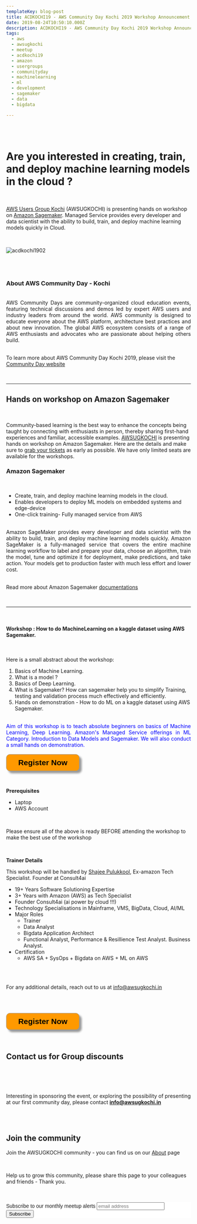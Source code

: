 ```yaml
---
templateKey: blog-post
title: ACDKOCHI19 - AWS Community Day Kochi 2019 Workshop Announcement - Amazon Sagemaker
date: 2019-08-24T10:50:10.000Z
description: ACDKOCHI19 - AWS Community Day Kochi 2019 Workshop Announcement -  Amazon Sagemaker
tags:
  - aws
  - awsugkochi
  - meetup
  - acdkochi19
  - amazon
  - usergroups
  - communityday
  - machinelearning
  - ml
  - development
  - sagemaker
  - data
  - bigdata

---
```

<br>
<br>

<h1>
Are you interested in creating, train, and deploy machine learning models in the cloud ?
</h1>

<br>


[AWS Users Group Kochi](https://awsugkochi.in) (AWSUGKOCHI) is presenting hands on workshop on [Amazon Sagemaker](https://aws.amazon.com/sagemaker/). Managed Service provides every developer and data scientist with the ability to build, train, and deploy machine learning models quickly in Cloud.


<br>

![acdkochi1902](/img/awsugkochi-acdkochi19-workshop-sagemaker.png)


<br> 
<br>

<h3> About AWS Community Day - Kochi </h3>

<br>
<div style="text-align: justify">
AWS Community Days are community-organized cloud education events, featuring technical discussions and demos led by expert AWS users and industry leaders from around the world. AWS community is designed to educate everyone about the AWS platform, architecture best practices and about new innovation. The global AWS ecosystem consists of a range of AWS enthusiasts and advocates who are passionate about helping others build.
</div>

<br> 

To learn more about AWS Community Day Kochi 2019, please visit the [Community Day website](https://communityday.awsugkochi.in)

<br>  

---

<h2>
Hands on workshop on Amazon Sagemaker
</h2>

<br>

Community-based learning is the best way to enhance the concepts being taught by connecting with enthusiasts in person, thereby sharing first-hand experiences and familiar, accessible examples. [AWSUGKOCHI](https://communityday.awsugkochi.in) is presenting hands on workshop on Amazon Sagemaker. Here are the details and make sure to [grab your tickets](https://konfhub.com/awsugkochi) as early as possible. We have only limited seats are available for the workshops.

<h3>
Amazon Sagemaker
</h3>

<br>

- Create, train, and deploy machine learning models in the cloud. 
- Enables developers to deploy ML models on embedded systems and edge-device
- One-click training- Fully managed service from AWS

<br>
<div style="text-align: justify">
Amazon SageMaker provides every developer and data scientist with the ability to build, train, and deploy machine learning models quickly. Amazon SageMaker is a fully-managed service that covers the entire machine learning workflow to label and prepare your data, choose an algorithm, train the model, tune and optimize it for deployment, make predictions, and take action. Your models get to production faster with much less effort and lower cost.
</div>

<br>

Read more about Amazon Sagemaker [documentations](https://aws.amazon.com/sagemaker/)

<br> 

---
<br>
<h4>
Workshop : How to do MachineLearning on a kaggle dataset using AWS Sagemaker. 
</h4>

<br>

Here is a small abstract about the workshop:


1. Basics of Machine Learning. 
2. What is a model ? 
3. Basics of Deep Learning. 
4. What is Sagemaker? How can sagemaker help you to simplify Training, testing and validation process much effectively and efficiently. 
5. Hands on demonstration - How to do ML on a kaggle dataset using AWS Sagemaker. 


<br>

<div style="text-align: justify">
<span style="color:blue">
Aim of this workshop is to teach absolute beginners on basics of Machine Learning, Deep Learning. Amazon's Managed Service offerings in ML Category. Introduction to Data Models and Sagemaker. We will also conduct a small hands on demonstration.
</span>

</div>

<br>


<form>
<input style="width: 200px; padding: 10px; cursor: pointer; box-shadow: 6px 6px 5px; #999; -webkit-box-shadow: 6px 6px 5px #999; -moz-box-shadow: 6px 6px 5px #999; font-weight: bold; background: #FF9900; color: #000; border-radius: 10px; border: 1px solid #999; font-size: 150%;" type="button" value="Register Now" onclick="location.href='https://konfhub.com/awsugkochi'" />
</form>  

<br>

**Prerequisites**

- Laptop
- AWS Account

<br>

Please ensure all of the above is ready BEFORE attending the workshop to make the best use of the workshop

<br>

**Trainer Details**

This workshop will be handled by [Shajee Pulukkool](https://www.linkedin.com/in/shajeep/), Ex-amazon Tech Specialist. Founder at Consult4ai

- 19+ Years Software Solutioning Expertise
- 3+ Years with Amazon (AWS) as Tech Specialist
- Founder Consult4ai (ai power by cloud !!!)
- Technology Specialisations in Mainframe, VMS, BigData, Cloud, AI/ML
- Major Roles
    - Trainer
    - Data Analyst
    - Bigdata Application Architect
    - Functional Analyst, Performance & Resillience Test Analyst. Business Analyst.
- Certification 
    - AWS SA + SysOps + Bigdata on AWS + ML on AWS

<br>
<br>

For any additional details, reach out to us at info@awsugkochi.in

<br> <br> 

<form>
<input style="width: 200px; padding: 10px; cursor: pointer; box-shadow: 6px 6px 5px; #999; -webkit-box-shadow: 6px 6px 5px #999; -moz-box-shadow: 6px 6px 5px #999; font-weight: bold; background: #FF9900; color: #000; border-radius: 10px; border: 1px solid #999; font-size: 150%;" type="button" value="Register Now" onclick="location.href='https://konfhub.com/awsugkochi'" />
</form>  

<br> 

Contact us for Group discounts
---

<br> <br> <br> <br>
Interesting in sponsoring the event, or exploring the possibility of presenting at our first community day, please contact **info@awsugkochi.in**


<br> <br>

## Join the community

Join the AWSUGKOCHI community - you can find us on our [About](https://awsugkochi.in/about) page

<br> 

Help us to grow this community, please share this page to your colleagues and friends - Thank you.

<br>
<br>

<!-- Begin Mailchimp Signup Form -->
<link href="//cdn-images.mailchimp.com/embedcode/slim-10_7.css" rel="stylesheet" type="text/css">
<style type="text/css">
	#mc_embed_signup{background:#fff; clear:left; font:14px Helvetica,Arial,sans-serif; }
	/* Add your own Mailchimp form style overrides in your site stylesheet or in this style block.
	   We recommend moving this block and the preceding CSS link to the HEAD of your HTML file. */
</style>
<div id="mc_embed_signup">
<form action="https://awsugkochi.us20.list-manage.com/subscribe/post?u=b4c4469413422365d2a2e5cf6&amp;id=d4837b9a16" method="post" id="mc-embedded-subscribe-form" name="mc-embedded-subscribe-form" class="validate" target="_blank" novalidate>
    <div id="mc_embed_signup_scroll">
	<label for="mce-EMAIL">Subscribe to our monthly meetup alerts</label>
	<input type="email" value="" name="EMAIL" class="email" id="mce-EMAIL" placeholder="email address" required>
    <!-- real people should not fill this in and expect good things - do not remove this or risk form bot signups-->
    <div style="position: absolute; left: -5000px;" aria-hidden="true"><input type="text" name="b_b4c4469413422365d2a2e5cf6_d4837b9a16" tabindex="-1" value=""></div>
    <div class="clear"><input type="submit" value="Subscribe" name="subscribe" id="mc-embedded-subscribe" class="button"></div>
    </div>
</form>
</div>

<!--End mc_embed_signup-->
